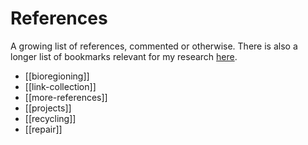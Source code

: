 # References

A growing list of references, commented or otherwise. There is also a longer list of bookmarks relevant for my research [here](https://links.efeefe.me/?searchtags=opendott).

- [[bioregioning]]
- [[link-collection]]
- [[more-references]]
- [[projects]]
- [[recycling]]
- [[repair]]

